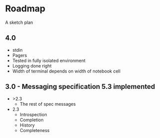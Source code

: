 # Roadmap
A sketch plan
## 4.0
  - stdin
  - Pagers
  - Tested in fully isolated environment
  - Logging done right
  - Width of terminal depends on width of notebook cell

## 3.0 - Messaging specification 5.3 implemented
- \>2.3
  - The rest of spec messages
- 2.3
  - Introspection
  - Completion
  - History
  - Completeness
